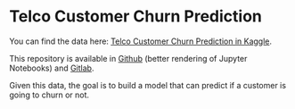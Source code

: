 # Telco Customer Churn Prediction

You can find the data here: [Telco Customer Churn Prediction in Kaggle](https://www.kaggle.com/datasets/blastchar/telco-customer-churn?datasetId=13996&sortBy=voteCount).

This repository is available in [Github](https://github.com/fjmmillon/telco-customer-churn) (better rendering of Jupyter Notebooks) and [Gitlab](https://gitlab.com/fjmm-public-portfolio/data-analysis/telco-customer-churn-prediction).

Given this data, the goal is to build a model that can predict if a customer is going to churn or not.